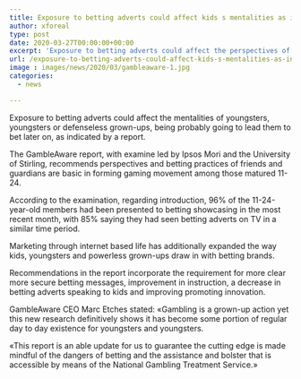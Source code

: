 ```yaml
---
title: Exposure to betting adverts could affect kids s mentalities as indicated by GambleAware
author: xforeal 
type: post
date: 2020-03-27T00:00:00+00:00
excerpt: 'Exposure to betting adverts could affect the perspectives of youngsters, youngsters or helpless grown-ups, being probably going to lead them to bet later on, as indicated by a report '
url: /exposure-to-betting-adverts-could-affect-kids-s-mentalities-as-indicated-by-gambleaware/
image : images/news/2020/03/gambleaware-1.jpg
categories:
  - news

---
```

Exposure to betting adverts could affect the mentalities of youngsters, youngsters or defenseless grown-ups, being probably going to lead them to bet later on, as indicated by a report. 

The GambleAware report, with examine led by Ipsos Mori and the University of Stirling, recommends perspectives and betting practices of friends and guardians are basic in forming gaming movement among those matured 11-24. 

According to the examination, regarding introduction, 96&percnt; of the 11-24-year-old members had been presented to betting showcasing in the most recent month, with 85&percnt; saying they had seen betting adverts on TV in a similar time period. 

Marketing through internet based life has additionally expanded the way kids, youngsters and powerless grown-ups draw in with betting brands. 

Recommendations in the report incorporate the requirement for more clear more secure betting messages, improvement in instruction, a decrease in betting adverts speaking to kids and improving promoting innovation. 

GambleAware CEO Marc Etches stated: &#171;Gambling is a grown-up action yet this new research definitively shows it has become some portion of regular day to day existence for youngsters and youngsters. 

&#171;This report is an able update for us to guarantee the cutting edge is made mindful of the dangers of betting and the assistance and bolster that is accessible by means of the National Gambling Treatment Service.&#187;
